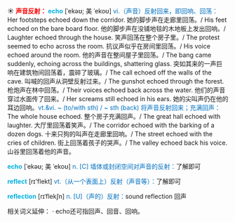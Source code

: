 ☀ <font color="red">**声音反射：**</font>
<font color="sky blue">**echo**</font> [ˈekəʊ; 美 ˈekoʊ]
<font color="#0070c0">vi.（声音）反射回来，即回响、回荡：</font>Her footsteps echoed down the corridor. 她的脚步声在走廊里回荡。/ His feet echoed on the bare board floor. 他的脚步声在没铺地毯的木地板上发出回响。/ Laughter echoed through the house. 笑声回荡在整个房子里。/ The protest seemed to echo across the room. 抗议声似乎在房间里回荡。/ His voice echoed around the room. 他的声音在整间屋子里回荡。/ The bang came suddenly, echoing across the buildings, shattering glass. 突如其来的一声巨响在建筑物间回荡着，震碎了玻璃。/ The call echoed off the walls of the cave. 叫喊的回声从洞壁反射过来。/ The gunshot echoed through the forest. 枪炮声在林中回荡。/ Their voices echoed back across the water. 他们的声音穿过水面传了回来。/ Her screams still echoed in his ears. 她的尖叫声仍在他的耳边回响。<font color="#0070c0">vt.&vi. ~ (to/with sth) / ~ sth (back) 将声音反射回来；充满回声：</font>The whole house echoed. 整个房子充满回声。/ The great hall echoed with laughter. 大厅里回荡着笑声。/ The corridor echoed with the barking of a dozen dogs. 十来只狗的叫声在走廊里回响。/ The street echoed with the cries of children. 街上回荡着孩子的哭声。/ The valley echoed back his voice. 山谷里回荡着他的声音。
           
<font color="sky blue">**echo**</font> [ˈekəʊ; 美 ˈekoʊ]
<font color="#0070c0">n. [C] 墙体或封闭空间对声音的反射：</font>了解即可

<font color="sky blue">**reflect**</font> [rɪ'flekt] 
<font color="#0070c0">vt.（从一个表面上）反射（声音等）：</font>了解即可
           
<font color="sky blue">**reflection**</font> [rɪˈflekʃn]
<font color="#0070c0">n. [U]（声的）反射：</font>sound reflection 回声

相关词义延伸：
· echo还可指回声、回音、回响。